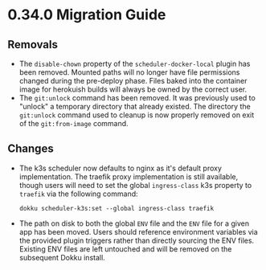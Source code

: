# 0.34.0 Migration Guide

## Removals

- The `disable-chown` property of the `scheduler-docker-local` plugin has been removed. Mounted paths will no longer have file permissions changed during the pre-deploy phase. Files baked into the container image for herokuish builds will always be owned by the correct user.
- The `git:unlock` command has been removed. It was previously used to "unlock" a temporary directory that already existed. The directory the `git:unlock` command used to cleanup is now properly removed on exit of the `git:from-image` command.

## Changes

- The k3s scheduler now defaults to nginx as it's default proxy implementation. The traefik proxy implementation is still available, though users will need to set the global `ingress-class` k3s property to `traefik` via the following command:

    ```shell
    dokku scheduler-k3s:set --global ingress-class traefik
    ```

- The path on disk to both the global `ENV` file and the `ENV` file for a given app has been moved. Users should reference environment variables via the provided plugin triggers rather than directly sourcing the ENV files. Existing ENV files are left untouched and will be removed on the subsequent Dokku install.
